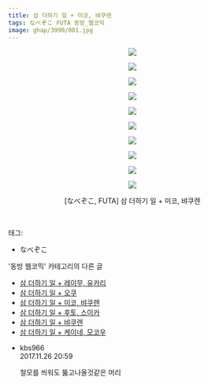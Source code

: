 ```yaml
---
title: 삼 더하기 일 + 미코, 뱌쿠렌
tags: なべぞこ FUTA 동방_웹코믹
image: ghap/3990/001.jpg
---
```

<div class="article">
<p style="text-align: center; clear: none; float: none;"><img src="{{ site.nasurl }}/ghap/3990/001.jpg"/></p>
<p style="text-align: center; clear: none; float: none;"><img src="{{ site.nasurl }}/ghap/3990/002.jpg"/></p>
<p style="text-align: center; clear: none; float: none;"><img src="{{ site.nasurl }}/ghap/3990/003.jpg"/></p>
<p style="text-align: center; clear: none; float: none;"><img src="{{ site.nasurl }}/ghap/3990/004.jpg"/></p>
<p style="text-align: center; clear: none; float: none;"><img src="{{ site.nasurl }}/ghap/3990/005.jpg"/></p>
<p style="text-align: center; clear: none; float: none;"><img src="{{ site.nasurl }}/ghap/3990/006.jpg"/></p>
<p style="text-align: center; clear: none; float: none;"><img src="{{ site.nasurl }}/ghap/3990/007.jpg"/></p>
<p style="text-align: center; clear: none; float: none;"><img src="{{ site.nasurl }}/ghap/3990/008.jpg"/></p>
<p style="text-align: center; clear: none; float: none;"><img src="{{ site.nasurl }}/ghap/3990/009.jpg"/></p>
<p style="text-align: center; clear: none; float: none;"><img src="{{ site.nasurl }}/ghap/3990/010.jpg"/></p>
<p style="text-align: center; clear: none; float: none;">[なべぞこ, FUTA] 삼 더하기 일 + 미코, 뱌쿠렌</p>
<p><br/></p>
</div><div class="tagTrail">
<p>태그: </p>
<ul>
<li>なべぞこ</li>
</ul>
</div><div class="another">
<p>'동방 웹코믹' 카테고리의 다른 글</p>
<ul>
<li><a href="/2017-11-26-ghap_3992">삼 더하기 일 + 레이무, 유카리</a></li>
<li><a href="/2017-11-26-ghap_3991">삼 더하기 일 + 오쿠</a></li>
<li><a href="/2017-11-26-ghap_3990">삼 더하기 일 + 미코, 뱌쿠렌</a></li>
<li><a href="/2017-11-26-ghap_3989">삼 더하기 일 + 후토, 스이카</a></li>
<li><a href="/2017-11-26-ghap_3988">삼 더하기 일 + 뱌쿠렌</a></li>
<li><a href="/2017-11-26-ghap_3987">삼 더하기 일 + 케이네, 모코우</a></li>
</ul>
</div><div class="cb_module cb_fluid">
<div class="cb_wrt cb_profile">
<div class="comment">
<ul>
<li class="cb_thumb_off" id="comment15137931">
<div class="cb_comment_area">
<div class="cb_info_area">
<div class="cb_section">
<span class="cb_nick_name">kbs966</span>
</div>
<div class="cb_section">
<span class="cb_date">2017.11.26 20:59 </span>
</div>
</div>
<div class="cb_dsc_comment">
<p class="cb_dsc">
											철모를 씌워도 뚫고나올것같은 머리
										</p>
</div>
</div></li>
</ul>
</div>
</div><!-- commentList close -->
</div>